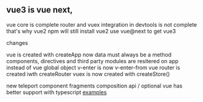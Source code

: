 ## vue3 is vue next,
vue core is complete 
router and vuex integration in devtools is not complete
that's why vue2 
npm will still install vue2 
use vue@next to get vue3


changes 

vue is created with createApp now 
data must always be a method 
components, directives and third party modules are resitered on app instead of vue global object 
v-enter is now v-enter-from 
vue router is created iwth createRouter 
vuex is now created with createStore()

new 
teleport component 
fragments 
composition api / optional 
vue has better support with typescript 
[examples](https://github.com/academind/vue-3-update/tree/vue3-update)
